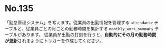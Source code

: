 # No.135

「勤怠管理システム」を考えます。従業員の出勤情報を管理する `attendance` テーブルと、従業員ごとの月ごとの勤務時間を集計する `monthly_work_summary` テーブルがあります。
従業員が出勤の打刻を行うと、**自動的にその月の勤務時間が更新**されるようにトリガーを作成してください。
